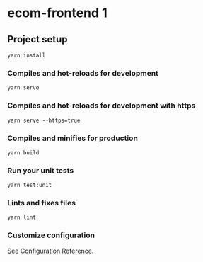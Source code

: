 # ecom-frontend 1

## Project setup
```
yarn install
```

### Compiles and hot-reloads for development
```
yarn serve
```

### Compiles and hot-reloads for development with https
```
yarn serve --https=true
```

### Compiles and minifies for production
```
yarn build
```

### Run your unit tests
```
yarn test:unit
```

### Lints and fixes files
```
yarn lint
```

### Customize configuration
See [Configuration Reference](https://cli.vuejs.org/config/).

